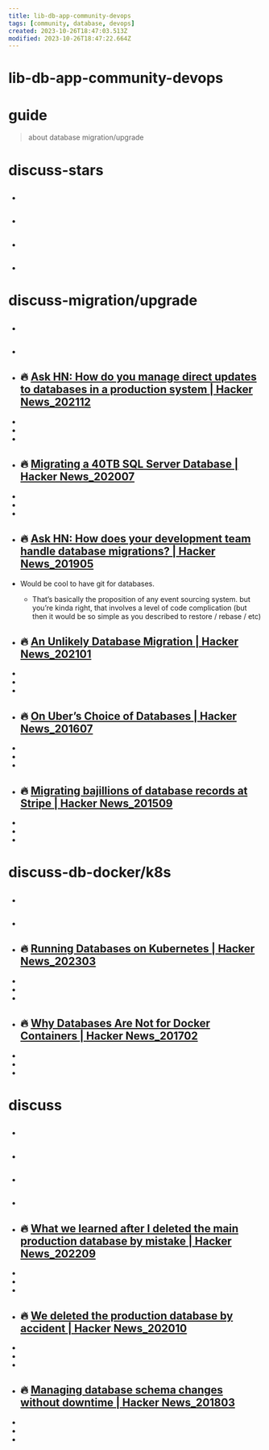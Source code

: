 ```yaml
---
title: lib-db-app-community-devops
tags: [community, database, devops]
created: 2023-10-26T18:47:03.513Z
modified: 2023-10-26T18:47:22.664Z
---
```


# lib-db-app-community-devops

# guide

> about database migration/upgrade

# discuss-stars
- ## 

- ## 

- ## 

- ## 
# discuss-migration/upgrade
- ## 

- ## 

- ## 🔥 [Ask HN: How do you manage direct updates to databases in a production system | Hacker News_202112](https://news.ycombinator.com/item?id=29563226)
- 
- 
- 

- ## 🔥 [Migrating a 40TB SQL Server Database | Hacker News_202007](https://news.ycombinator.com/item?id=23998503)
- 
- 
- 

- ## 🔥 [Ask HN: How does your development team handle database migrations? | Hacker News_201905](https://news.ycombinator.com/item?id=19880334)
- Would be cool to have git for databases.
  - That’s basically the proposition of any event sourcing system. but you’re kinda right, that involves a level of code complication (but then it would be so simple as you described to restore / rebase / etc)

- ## 🔥 [An Unlikely Database Migration | Hacker News_202101](https://news.ycombinator.com/item?id=25767128)
- 
- 
- 

- ## 🔥 [On Uber’s Choice of Databases | Hacker News_201607](https://news.ycombinator.com/item?id=12187797)
- 
- 
- 

- ## 🔥 [Migrating bajillions of database records at Stripe | Hacker News_201509](https://news.ycombinator.com/item?id=10150438)
- 
- 
- 

# discuss-db-docker/k8s
- ## 

- ## 

- ## 🔥 [Running Databases on Kubernetes | Hacker News_202303](https://news.ycombinator.com/item?id=34999039)
- 
- 
- 

- ## 🔥 [Why Databases Are Not for Docker Containers | Hacker News_201702](https://news.ycombinator.com/item?id=13582757)
- 
- 
- 

# discuss
- ## 

- ## 

- ## 

- ## 

- ## 🔥 [What we learned after I deleted the main production database by mistake | Hacker News_202209](https://news.ycombinator.com/item?id=32903367)
- 
- 
- 

- ## 🔥 [We deleted the production database by accident | Hacker News_202010](https://news.ycombinator.com/item?id=24813795)
- 
- 
- 

- ## 🔥 [Managing database schema changes without downtime | Hacker News_201803](https://news.ycombinator.com/item?id=16665447)
- 
- 
- 

